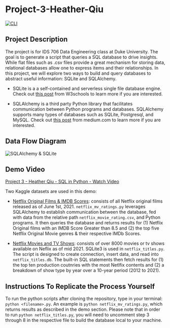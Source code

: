 # Project-3-Heather-Qiu
[![CLI](https://github.com/nogibjj/hq-individual_project3/actions/workflows/main.yml/badge.svg)](https://github.com/nogibjj/hq-individual_project3/actions/workflows/main.yml)


## Project Description

The project is for IDS 706 Data Engineering class at Duke University. The goal is to generate a script that queries a SQL database to drive insights. While flat files such as .csv files provide a great mechanism for storing data, relational databases allow one to express items and their relationships. In this project, we will explore two ways to build and query databases to abstract useful information: SQLite and SQLAlchemy.

* SQLite is a a self-contained and serverless single file database engine. Check out [this post](https://www.w3schools.blog/sqlite-tutorial) from W3schools to learn more if you are interested. 

* SQLAlchemy is a third party Python library that facilitates communication between Python programs and databases. SQLAlchemy supports many types of databases such as SQLite, Postgresql, and MySQL. Check out [this post](https://medium.com/geekculture/getting-started-with-sqlalchemy-d132d04c940) from medium.com to learn more if you are interested.  


## Data Flow Diagram
![SQLAlchemy & SQLite](https://user-images.githubusercontent.com/105904149/198904778-5ed348a0-1c3d-408d-bdd2-1662ef5e8f62.png)


## Demo Video
[Project 3 - Heather Qiu - SQL in Python - Watch Video]()

Two Kaggle datasets are used in this demo:

* [Netflix Original Films & IMDB Scores](https://www.kaggle.com/datasets/luiscorter/netflix-original-films-imdb-scores): consists of all Netflix original films released as of June 1st, 2021. `netflix_mv_ratings.py` leverages SQLAlchemy to establish communication between the database, fed with data from the relative path `netflix_movie_rating.csv`, and Python programs. It then queries the database and returns results for (1) Netflix Original films with an IMDB Score Greater than 8.5 and (2) the top five Netflix Original Movie genres & their respective IMDb Scores.

* [Netflix Movies and TV Shows](https://www.kaggle.com/datasets/shivamb/netflix-shows): consists of over 8000 movies or tv shows available on Neflix as of mid 2021. SQLite3 is used in `netflix_titles.py`. The script is designed to create connection, insert data, and read into `netflix_titles.db`. The built-in SQL statements then fetch results for (1) the top ten production coutnries with the most Netlfix contents and (2) a breakdown of show type by year over a 10-year period (2012 to 2021). 

## Instructions To Replicate the Process Yourself

To run the python scripts after cloning the repository, type in your terminal: `python <filename>.py`. An example is `python netflix_mv_ratings.py`, which returns results as described in the demo section. Please note that in order to run `python netflix_titles.py`, you will need to uncomment step 3 through 8 in the respective file to build the database local to your machine.
